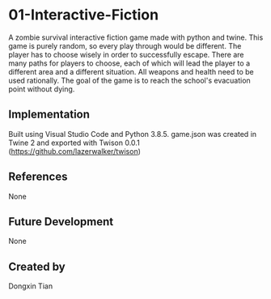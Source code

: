 # 01-Interactive-Fiction
A zombie survival interactive fiction game made with python and twine.
This game is purely random, so every play through would be different. The player has to choose wisely in order to successfully escape. There are many paths for players to choose, each of which will lead the player to a different area and a different situation. All weapons and health need to be used rationally. The goal of the game is to reach the school's evacuation point without dying.

## Implementation
Built using Visual Studio Code and Python 3.8.5. game.json was created in Twine 2 and exported with Twison 0.0.1 (https://github.com/lazerwalker/twison)

## References
None

## Future Development
None

## Created by
Dongxin Tian